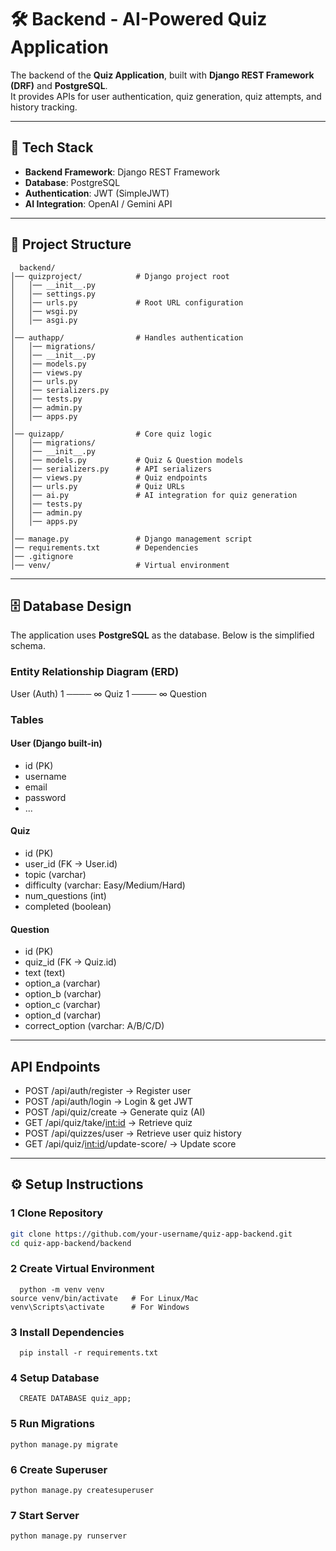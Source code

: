 # 🛠️ Backend - AI-Powered Quiz Application

The backend of the **Quiz Application**, built with **Django REST Framework (DRF)** and **PostgreSQL**.  
It provides APIs for user authentication, quiz generation, quiz attempts, and history tracking.

---

## 🚀 Tech Stack
- **Backend Framework**: Django REST Framework  
- **Database**: PostgreSQL  
- **Authentication**: JWT (SimpleJWT)  
- **AI Integration**: OpenAI / Gemini API  

---

## 📂 Project Structure
```
  backend/
│── quizproject/            # Django project root
│   │── __init__.py
│   │── settings.py
│   │── urls.py             # Root URL configuration
│   │── wsgi.py
│   │── asgi.py
│
│── authapp/                # Handles authentication
│   │── migrations/
│   │── __init__.py
│   │── models.py
│   │── views.py
│   │── urls.py
│   │── serializers.py
│   │── tests.py
│   │── admin.py
│   │── apps.py
│
│── quizapp/                # Core quiz logic
│   │── migrations/
│   │── __init__.py
│   │── models.py           # Quiz & Question models
│   │── serializers.py      # API serializers
│   │── views.py            # Quiz endpoints
│   │── urls.py             # Quiz URLs
│   │── ai.py               # AI integration for quiz generation
│   │── tests.py
│   │── admin.py
│   │── apps.py
│
│── manage.py               # Django management script
│── requirements.txt        # Dependencies
│── .gitignore
│── venv/                   # Virtual environment

```


---
## 🗄️ Database Design

The application uses **PostgreSQL** as the database. Below is the simplified schema.

### Entity Relationship Diagram (ERD)

User (Auth) 1 ──── ∞ Quiz 1 ──── ∞ Question

### Tables

#### User (Django built-in)
- id (PK)
- username
- email
- password
- ...

#### Quiz
- id (PK)
- user_id (FK → User.id)
- topic (varchar)
- difficulty (varchar: Easy/Medium/Hard)
- num_questions (int)
- completed (boolean)

#### Question
- id (PK)
- quiz_id (FK → Quiz.id)
- text (text)
- option_a (varchar)
- option_b (varchar)
- option_c (varchar)
- option_d (varchar)
- correct_option (varchar: A/B/C/D)

---
## API Endpoints
- POST /api/auth/register → Register user
- POST /api/auth/login → Login & get JWT
- POST /api/quiz/create → Generate quiz (AI)
- GET /api/quiz/take/<int:id> → Retrieve quiz
- POST /api/quizzes/user → Retrieve user quiz history
- GET /api/quiz/<int:id>/update-score/ → Update score

---

## ⚙️ Setup Instructions

### 1 Clone Repository
```bash
git clone https://github.com/your-username/quiz-app-backend.git
cd quiz-app-backend/backend
```
### 2️ Create Virtual Environment
```
  python -m venv venv
source venv/bin/activate   # For Linux/Mac
venv\Scripts\activate      # For Windows

```
### 3 Install Dependencies
```
  pip install -r requirements.txt

```
### 4 Setup Database
```
  CREATE DATABASE quiz_app;

```
### 5 Run Migrations
```
python manage.py migrate
```
### 6 Create Superuser
```
python manage.py createsuperuser

```
### 7 Start Server
```
python manage.py runserver

```

